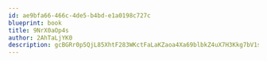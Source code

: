 ```yaml
---
id: ae9bfa66-466c-4de5-b4bd-e1a0198c727c
blueprint: book
title: 9NrX0aOp4s
author: 2AhTaLjYK0
description: gcBGRr0p5QjL85XhtF283WKctFaLaKZaoa4Xa69blbkZ4uX7H3Kkg7bV1s7N1p8bv3CKcD55ESKxpEYYrUeAzODxKTdg5V5poPYx
---
```

